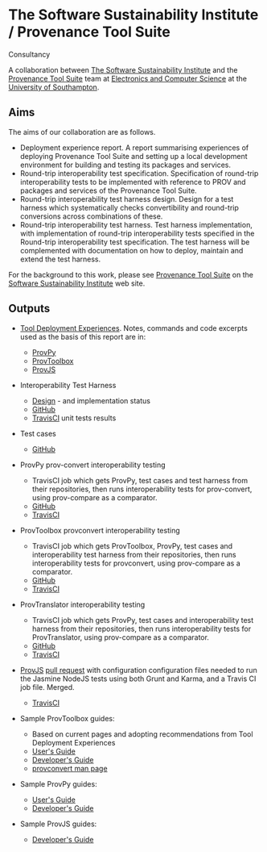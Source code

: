 # The Software Sustainability Institute / Provenance Tool Suite 
Consultancy

A collaboration between [The Software Sustainability Institute](http://www.software.ac.uk) and the [Provenance Tool Suite](http://provenance.ecs.soton.ac.uk/) team at [Electronics and Computer Science](http://www.ecs.soton.ac.uk) at the [University of Southampton](http://www.soton.ac.uk).

## Aims

The aims of our collaboration are as follows.

* Deployment experience report. A report summarising experiences of deploying Provenance Tool Suite and setting up a local development environment for building and testing its packages and services.
* Round-trip interoperability test specification. Specification of round-trip interoperability tests to be implemented with reference to PROV and packages and services of the Provenance Tool Suite.
* Round-trip interoperability test harness design. Design for a test harness which systematically checks convertibility and round-trip conversions across combinations of these.
* Round-trip interoperability test harness. Test harness implementation, with implementation of round-trip interoperability tests specified in the Round-trip interoperability test specification. The test harness will be complemented with documentation on how to deploy, maintain and extend the test harness.

For the background to this work, please see [Provenance Tool Suite](http://www.software.ac.uk/who-do-we-work/provenance-tool-suite) on the [Software Sustainability Institute](http://www.software.ac.uk) web site.

## Outputs

* [Tool Deployment Experiences](./ToolsDeployment.md). Notes, commands and code excerpts used as the basis of this report are in:
  - [ProvPy](./ProvPy/ProvPy.md)
  - [ProvToolbox](./ProvToolbox/ProvToolbox.md)
  - [ProvJS](./ProvJS/ProvJS.md)
* Interoperability Test Harness
  - [Design](./InteroperabilityTestHarness.md) - and implementation status
  - [GitHub](https://github.com/prov-suite/interop-test-harness)
  - [TravisCI](https://travis-ci.org/prov-suite/interop-test-harness) unit tests results
* Test cases
  - [GitHub](https://github.com/prov-suite/testcases)
* ProvPy prov-convert interoperability testing
  - TravisCI job which gets ProvPy, test cases and test harness from their repositories, then runs interoperability tests for prov-convert, using prov-compare as a comparator.
  - [GitHub](https://github.com/prov-suite/provpy-interop-job) 
  - [TravisCI](https://travis-ci.org/prov-suite/provpy-interop-job)
* ProvToolbox provconvert interoperability testing
  - TravisCI job which gets ProvToolbox, ProvPy, test cases and interoperability test harness from their repositories, then runs interoperability tests for provconvert, using prov-compare as a comparator.
  - [GitHub](https://github.com/prov-suite/provtoolbox-interop-job)
  - [TravisCI](https://travis-ci.org/prov-suite/provtoolbox-interop-job)
* ProvTranslator interoperability testing
  - TravisCI job which gets ProvPy, test cases and interoperability test harness from their repositories, then runs interoperability tests for ProvTranslator, using prov-compare as a comparator.
  - [GitHub](https://github.com/prov-suite/provtranslator-interop-job)
  - [TravisCI](https://travis-ci.org/prov-suite/provtranslator-interop-job)
* [ProvJS](https://github.com/prov-suite/provjs) [pull request](https://github.com/prov-suite/provjs/pull/1) with configuration configuration files needed to run the Jasmine NodeJS tests using both Grunt and Karma, and a Travis CI job file. Merged. 
  - [TravisCI](https://travis-ci.org/prov-suite/provjs)

* Sample ProvToolbox guides:
  - Based on current pages and adopting recommendations from Tool Deployment Experiences
  - [User's Guide](./ProvToolbox/UsersGuide.md)
  - [Developer's Guide](./ProvToolbox/DevelopersGuide.md)
  - [provconvert man page](./ProvToolbox/manpage.md)
* Sample ProvPy guides:
  - [User's Guide](./ProvPy/UsersGuide.md)
  - [Developer's Guide](./ProvPy/DevelopersGuide.md)
* Sample ProvJS guides:
  - [Developer's Guide](./ProvJS/DevelopersGuide.md)

